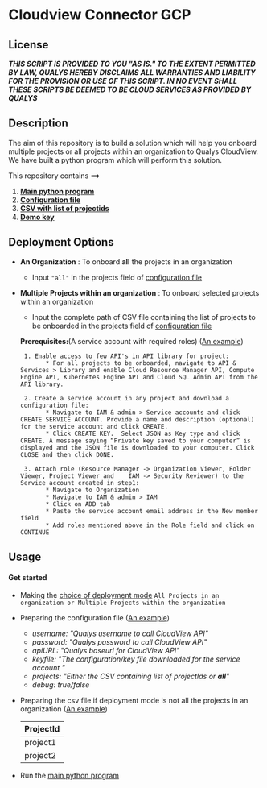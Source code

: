 # Cloudview Connector GCP

## License
_**THIS SCRIPT IS PROVIDED TO YOU "AS IS."  TO THE EXTENT PERMITTED BY LAW, QUALYS HEREBY DISCLAIMS ALL WARRANTIES AND LIABILITY FOR THE PROVISION OR USE OF THIS SCRIPT.  IN NO EVENT SHALL THESE SCRIPTS BE DEEMED TO BE CLOUD SERVICES AS PROVIDED BY QUALYS**_

## Description
The aim of this repository is to build a solution which will help you onboard multiple projects or all projects within an organization to Qualys CloudView. We have built a python program which will perform this solution.

This repository contains ==>

  1. [**Main python program**](/gcp-cv-connector.py) 
  2. [**Configuration file**](/example/config.yml)
  3. [**CSV with list of projectids**](/example/gcp-projectids.csv)
  4. [**Demo key**](/example/demokey.json) 

## Deployment Options
* **An Organization** : To onboard **all** the projects in an organization
    * Input ```"all"``` in the projects field of [configuration file](/config.yml)
    
* **Multiple Projects within an organization** : To onboard selected projects within an organization
    * Input the complete path of CSV file containing the list of projects to be onboarded in the projects field of [configuration file](/config.yml)


     
    **Prerequisites:**(A service account with required roles) ([An example](/example/prerequisite.md))
    
       1. Enable access to few API's in API library for project: 
             * For all projects to be onboarded, navigate to API & Services > Library and enable Cloud Resource Manager API, Compute Engine API, Kubernetes Engine API and Cloud SQL Admin API from the API library. 

       2. Create a service account in any project and download a configuration file: 
             * Navigate to IAM & admin > Service accounts and click CREATE SERVICE ACCOUNT. Provide a name and description (optional) for the service account and click CREATE. 
             * Click CREATE KEY.  Select JSON as Key type and click CREATE. A message saying “Private key saved to your computer” is displayed and the JSON file is downloaded to your computer. Click CLOSE and then click DONE. 

       3. Attach role (Resource Manager -> Organization Viewer, Folder Viewer, Project Viewer and    IAM -> Security Reviewer) to the Service account created in step1: 
             * Navigate to Organization 
             * Navigate to IAM & admin > IAM 
             * Click on ADD tab 
             * Paste the service account email address in the New member field 
             * Add roles mentioned above in the Role field and click on CONTINUE 
            
## Usage

#### Get started 
  * Making the [choice of deployment mode](#Deployment-Options) ``` All Projects in an organization or Multiple Projects within the organization ```
  
  * Preparing the configuration file ([An example](/example/config.yml))
      * _username: "Qualys username to call CloudView API"_
      * _password: "Qualys password to call CloudView API"_
      * _apiURL: "Qualys baseurl for CloudView API"_
      * _keyfile: "The configuration/key file downloaded for the service account "_
      * _projects: "Either the CSV containing list of projectIds or **all**"_
      * _debug: true/false_
      
  * Preparing the csv file if deployment mode is not all the projects in an organization ([An example](/example/gcp-projectids.csv))
  
      ProjectId |
      ---------|
      project1|
      project2|
      
   * Run the [main python program](/gcp-cv-connector.py)
